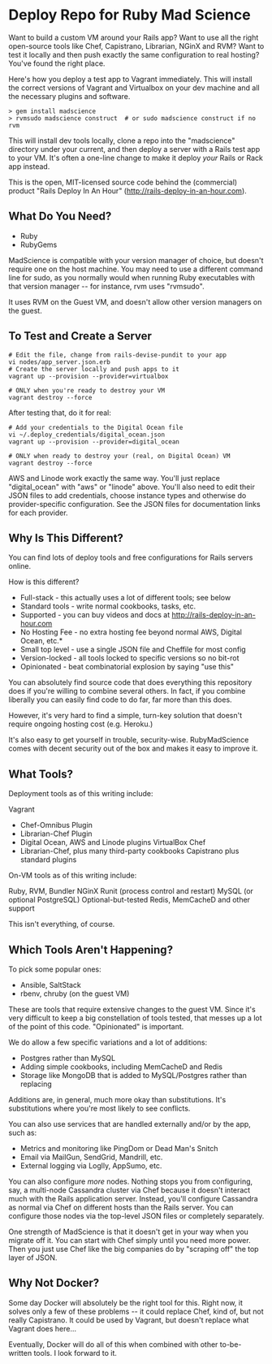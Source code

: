 # Deploy Repo for Ruby Mad Science

Want to build a custom VM around your Rails app? Want to use all the right
open-source tools like Chef, Capistrano, Librarian, NGinX and RVM? Want to
test it locally and then push exactly the same configuration to real hosting?
You've found the right place.

Here's how you deploy a test app to Vagrant immediately. This will install the
correct versions of Vagrant and Virtualbox on your dev machine and all the
necessary plugins and software.

    > gem install madscience
    > rvmsudo madscience construct  # or sudo madscience construct if no rvm

This will install dev tools locally, clone a repo into the "madscience"
directory under your current, and then deploy a server with a Rails test app
to your VM. It's often a one-line change to make it deploy *your* Rails or
Rack app instead.

This is the open, MIT-licensed source code behind the (commercial) product
"Rails Deploy In An Hour" (http://rails-deploy-in-an-hour.com).

## What Do You Need?

* Ruby
* RubyGems

MadScience is compatible with your version manager of choice, but doesn't
require one on the host machine. You may need to use a different command line
for sudo, as you normally would when running Ruby executables with that
version manager -- for instance, rvm uses "rvmsudo".

It uses RVM on the Guest VM, and doesn't allow other version managers on the
guest.

## To Test and Create a Server

    # Edit the file, change from rails-devise-pundit to your app
    vi nodes/app_server.json.erb
    # Create the server locally and push apps to it
    vagrant up --provision --provider=virtualbox

    # ONLY when you're ready to destroy your VM
    vagrant destroy --force

After testing that, do it for real:

    # Add your credentials to the Digital Ocean file
    vi ~/.deploy_credentials/digital_ocean.json
    vagrant up --provision --provider=digital_ocean

    # ONLY when ready to destroy your (real, on Digital Ocean) VM
    vagrant destroy --force

AWS and Linode work exactly the same way. You'll just replace
"digital_ocean" with "aws" or "linode" above. You'll also need to edit
their JSON files to add credentials, choose instance types and
otherwise do provider-specific configuration. See the JSON files
for documentation links for each provider.

## Why Is This Different?

You can find lots of deploy tools and free configurations for Rails servers
online.

How is this different?

* Full-stack - this actually uses a lot of different tools; see below
* Standard tools - write normal cookbooks, tasks, etc.
* Supported - you can buy videos and docs at http://rails-deploy-in-an-hour.com
* No Hosting Fee - no extra hosting fee beyond normal AWS, Digital Ocean, etc.*
* Small top level - use a single JSON file and Cheffile for most config
* Version-locked - all tools locked to specific versions so no bit-rot
* Opinionated - beat combinatorial explosion by saying "use this"

You can absolutely find source code that does everything this repository does
if you're willing to combine several others. In fact, if you combine liberally
you can easily find code to do far, far more than this does.

However, it's very hard to find a simple, turn-key solution that doesn't
require ongoing hosting cost (e.g. Heroku.)

It's also easy to get yourself in trouble, security-wise. RubyMadScience comes
with decent security out of the box and makes it easy to improve it.

## What Tools?

Deployment tools as of this writing include:

Vagrant
  * Chef-Omnibus Plugin
  * Librarian-Chef Plugin
  * Digital Ocean, AWS and Linode plugins
VirtualBox
Chef
  * Librarian-Chef, plus many third-party cookbooks
Capistrano plus standard plugins

On-VM tools as of this writing include:

Ruby, RVM, Bundler
NGinX
Runit (process control and restart)
MySQL (or optional PostgreSQL)
Optional-but-tested Redis, MemCacheD and other support

This isn't everything, of course.

## Which Tools Aren't Happening?

To pick some popular ones:

* Ansible, SaltStack
* rbenv, chruby (on the guest VM)

These are tools that require extensive changes to the guest VM.  Since
it's very difficult to keep a big constellation of tools tested, that messes
up a lot of the point of this code. "Opinionated" is important.

We do allow a few specific variations and a lot of additions:

* Postgres rather than MySQL
* Adding simple cookbooks, including MemCacheD and Redis
* Storage like MongoDB that is added to MySQL/Postgres rather than replacing

Additions are, in general, much more okay than substitutions. It's
substitutions where you're most likely to see conflicts.

You can also use services that are handled externally and/or by the
app, such as:

* Metrics and monitoring like PingDom or Dead Man's Snitch
* Email via MailGun, SendGrid, Mandrill, etc.
* External logging via Loglly, AppSumo, etc.

You can also configure *more* nodes. Nothing stops you from
configuring, say, a multi-node Cassandra cluster via Chef because it
doesn't interact much with the Rails application server. Instead,
you'll configure Cassandra as normal via Chef on different hosts than
the Rails server. You can configure those nodes via the top-level JSON
files or completely separately.

One strength of MadScience is that it doesn't get in your way when you
migrate off it. You can start with Chef simply until you need more
power. Then you just use Chef like the big companies do by "scraping
off" the top layer of JSON.

## Why Not Docker?

Some day Docker will absolutely be the right tool for this. Right now, it
solves only a few of these problems -- it could replace Chef, kind of, but not
really Capistrano. It could be used by Vagrant, but doesn't replace what
Vagrant does here...

Eventually, Docker will do all of this when combined with other to-be-written
tools. I look forward to it.
